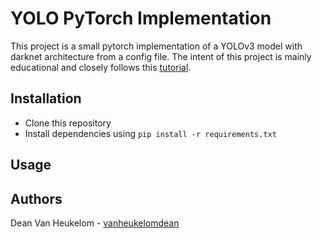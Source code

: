 # YOLO PyTorch Implementation

This project is a small pytorch implementation of a YOLOv3 model with darknet architecture from a config file. The intent of this project is mainly educational and closely follows this [tutorial](https://blog.paperspace.com/how-to-implement-a-yolo-object-detector-in-pytorch).

## Installation
  - Clone this repository
  - Install dependencies using `pip install -r requirements.txt`

## Usage

## Authors
Dean Van Heukelom - [vanheukelomdean](https://github.com/vanheukelomdean)
